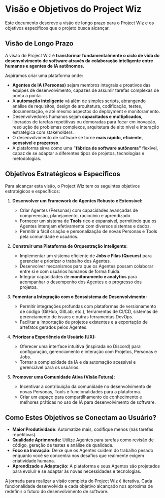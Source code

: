 # Visão e Objetivos do Project Wiz

Este documento descreve a visão de longo prazo para o Project Wiz e os objetivos específicos que o projeto busca alcançar.

## Visão de Longo Prazo

A visão do Project Wiz é **transformar fundamentalmente o ciclo de vida do desenvolvimento de software através da colaboração inteligente entre humanos e agentes de IA autônomos.**

Aspiramos criar uma plataforma onde:

*   **Agentes de IA (Personas)** sejam membros integrais e proativos das equipes de desenvolvimento, capazes de assumir tarefas complexas de ponta a ponta.
*   A **automação inteligente** vá além de simples scripts, abrangendo análise de requisitos, design de arquitetura, codificação, testes, documentação, e até mesmo aspectos do deployment e monitoramento.
*   Desenvolvedores humanos sejam **capacitados e multiplicados**, liberados de tarefas repetitivas ou demoradas para focar em inovação, resolução de problemas complexos, arquitetura de alto nível e interação estratégica com stakeholders.
*   O desenvolvimento de software se torne **mais rápido, eficiente, acessível e prazeroso**.
*   A plataforma sirva como uma **"fábrica de software autônoma"** flexível, capaz de se adaptar a diferentes tipos de projetos, tecnologias e metodologias.

## Objetivos Estratégicos e Específicos

Para alcançar esta visão, o Project Wiz tem os seguintes objetivos estratégicos e específicos:

1.  **Desenvolver um Framework de Agentes Robusto e Extensível:**
    *   Criar Agentes (Personas) com capacidades avançadas de compreensão, planejamento, raciocínio e aprendizado.
    *   Fornecer um sistema de **Tools** rico e expansível, permitindo que os Agentes interajam efetivamente com diversos sistemas e dados.
    *   Permitir a fácil criação e personalização de novas Personas e Tools pela comunidade e usuários.

2.  **Construir uma Plataforma de Orquestração Inteligente:**
    *   Implementar um sistema eficiente de **Jobs e Filas (Queues)** para gerenciar e priorizar o trabalho dos Agentes.
    *   Desenvolver mecanismos para que os Agentes possam colaborar entre si e com usuários humanos de forma fluida.
    *   Integrar capacidades de **monitoramento e analytics** para acompanhar o desempenho dos Agentes e o progresso dos projetos.

3.  **Fomentar a Integração com o Ecossistema de Desenvolvimento:**
    *   Permitir integrações profundas com plataformas de versionamento de código (GitHub, GitLab, etc.), ferramentas de CI/CD, sistemas de gerenciamento de issues e outras ferramentas DevOps.
    *   Facilitar a importação de projetos existentes e a exportação de artefatos gerados pelos Agentes.

4.  **Priorizar a Experiência do Usuário (UX):**
    *   Oferecer uma interface intuitiva (inspirada no Discord) para configuração, gerenciamento e interação com Projetos, Personas e Jobs.
    *   Tornar a complexidade da IA e da automação acessível e gerenciável para os usuários.

5.  **Promover uma Comunidade Ativa (Visão Futura):**
    *   Incentivar a contribuição da comunidade no desenvolvimento de novas Personas, Tools e funcionalidades para a plataforma.
    *   Criar um espaço para compartilhamento de conhecimento e melhores práticas no uso de IA para desenvolvimento de software.

## Como Estes Objetivos se Conectam ao Usuário?

*   **Maior Produtividade:** Automatize mais, codifique menos (nas tarefas repetitivas).
*   **Qualidade Aprimorada:** Utilize Agentes para tarefas como revisão de código, geração de testes e análise de qualidade.
*   **Foco na Inovação:** Deixe que os Agentes cuidem do trabalho pesado enquanto você se concentra nos desafios que realmente exigem criatividade humana.
*   **Aprendizado e Adaptação:** A plataforma e seus Agentes são projetados para evoluir e se adaptar às novas necessidades e tecnologias.

A jornada para realizar a visão completa do Project Wiz é iterativa. Cada funcionalidade desenvolvida e cada objetivo alcançado nos aproxima de redefinir o futuro do desenvolvimento de software.
